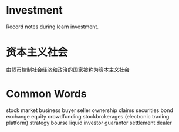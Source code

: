 # Investment
Record notes during learn investment.

# 资本主义社会
由货币控制社会经济和政治的国家被称为资本主义社会

# Common Words
stock market business buyer seller ownership claims securities bond exchange equity crowdfunding stockbrokerages 
(electronic trading platform) strategy bourse liquid investor guarantor  settlement dealer

